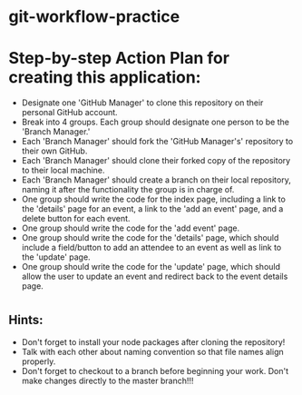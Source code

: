 # git-workflow-practice
# Step-by-step Action Plan for creating this application:
- Designate one 'GitHub Manager' to clone this repository on their personal GitHub account.
- Break into 4 groups.  Each group should designate one person to be the 'Branch Manager.'
- Each 'Branch Manager' should fork the 'GitHub Manager's' repository to their own GitHub.
- Each 'Branch Manager' should clone their forked copy of the repository to their local machine.
- Each 'Branch Manager' should create a branch on their local repository, naming it after the functionality the group is in charge of.
- One group should write the code for the index page, including a link to the 'details' page for an event, a link to the 'add an event' page, and a delete button for each event.
- One group should write the code for the 'add event' page.
- One group should write the code for the 'details' page, which should include a field/button to add an attendee to an event as well as link to the 'update' page.
- One group should write the code for the 'update' page, which should allow the user to update an event and redirect back to the event details page.

# 
# 
## Hints:
- Don't forget to install your node packages after cloning the repository!
- Talk with each other about naming convention so that file names align properly.
- Don't forget to checkout to a branch before beginning your work.  Don't make changes directly to the master branch!!!